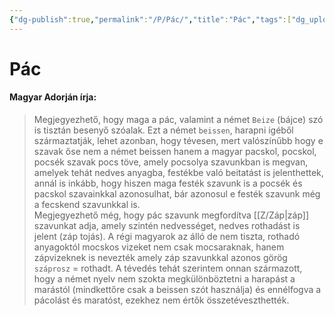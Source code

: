 ```yaml
---
{"dg-publish":true,"permalink":"/P/Pác/","title":"Pác","tags":["dg_uploaded"],"created":"2023-11-21T02:16","updated":"2023-11-21T02:16"}
---
```



# Pác

#### Magyar Adorján írja:  

> Megjegyezhető, hogy maga a pác, valamint a német `Beize` (bájce) szó is tisztán besenyő szóalak. Ezt a német `beissen`, harapni igéből származtatják, lehet azonban, hogy tévesen, mert valószínűbb hogy e szavak őse nem a német beissen hanem a magyar pacskol, pocskol, pocsék szavak pocs töve, amely pocsolya szavunkban is megvan, amelyek tehát nedves anyagba, festékbe való beitatást is jelenthettek, annál is inkább, hogy hiszen maga festék szavunk is a pocsék és pacskol szavainkkal azonosulhat, bár azonosul e festék szavunk még a fecskend szavunkkal is.  
> Megjegyezhető még, hogy pác szavunk megfordítva [[Z/Záp\|záp]] szavunkat adja, amely szintén nedvességet, nedves rothadást is jelent (záp tojás). A régi magyarok az álló de nem tiszta, rothadó anyagoktól mocskos vizeket nem csak mocsaraknak, hanem zápvizeknek is nevezték amely záp szavunkkal azonos görög `száprosz` = rothadt. A tévedés tehát szerintem onnan származott, hogy a német nyelv nem szokta megkülönböztetni a harapást a marástól (mindkettőre csak a beissen szót használja) és ennélfogva a pácolást és maratóst, ezekhez nem értők összetéveszthették.  